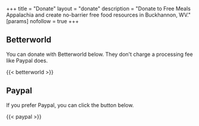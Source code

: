 +++
title = "Donate"
layout = "donate"
description = "Donate to Free Meals Appalachia and create no-barrier free food resources in Buckhannon, WV."
[params]
  nofollow = true
+++

## Betterworld

You can donate with Betterworld below. They don't charge a processing fee like Paypal does.

{{< betterworld >}}

## Paypal

If you prefer Paypal, you can click the button below.

{{< paypal >}}